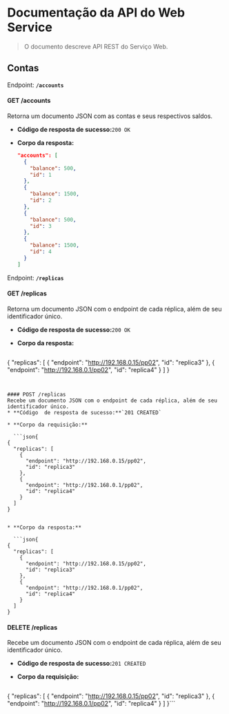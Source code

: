# Documentação da API do Web Service

> O documento descreve API REST do Serviço Web. 


## Contas

Endpoint: **`/accounts`**


#### GET /accounts
Retorna um documento JSON com as contas e seus respectivos saldos.

* **Código  de resposta de sucesso:**`200 OK`

* **Corpo da resposta:**

  ```json
  "accounts": [
    {
      "balance": 500,
      "id": 1
    },
    {
      "balance": 1500,
      "id": 2
    },
    {
      "balance": 500,
      "id": 3
    },
    {
      "balance": 1500,
      "id": 4
    }
  ]

Endpoint: **`/replicas`**


#### GET /replicas
Retorna um documento JSON com o endpoint de cada réplica, além de seu identificador único.

* **Código  de resposta de sucesso:**`200 OK`

* **Corpo da resposta:**

  ```json{
{
  "replicas": [
    {
      "endpoint": "http://192.168.0.15/pp02",
      "id": "replica3"
    },
    {
      "endpoint": "http://192.168.0.1/pp02",
      "id": "replica4"
    }
  ]
}
```


#### POST /replicas
Recebe um documento JSON com o endpoint de cada réplica, além de seu identificador único.
* **Código  de resposta de sucesso:**`201 CREATED`

* **Corpo da requisição:**

  ```json{
{
  "replicas": [
    {
      "endpoint": "http://192.168.0.15/pp02",
      "id": "replica3"
    },
    {
      "endpoint": "http://192.168.0.1/pp02",
      "id": "replica4"
    }
  ]
}


* **Corpo da resposta:**

  ```json{
{
  "replicas": [
    {
      "endpoint": "http://192.168.0.15/pp02",
      "id": "replica3"
    },
    {
      "endpoint": "http://192.168.0.1/pp02",
      "id": "replica4"
    }
  ]
}
```
#### DELETE /replicas
Recebe um documento JSON com o endpoint de cada réplica, além de seu identificador único.
* **Código  de resposta de sucesso:**`201 CREATED`

* **Corpo da requisição:**

  ```json{
{
  "replicas": [
    {
      "endpoint": "http://192.168.0.15/pp02",
      "id": "replica3"
    },
    {
      "endpoint": "http://192.168.0.1/pp02",
      "id": "replica4"
    }
  ]
}```

